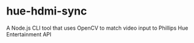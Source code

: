 # hue-hdmi-sync
A Node.js CLI tool that uses OpenCV to match video input to Phillips Hue Entertainment API
